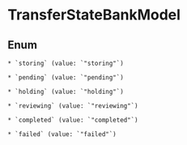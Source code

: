 
# TransferStateBankModel

## Enum


    * `storing` (value: `"storing"`)

    * `pending` (value: `"pending"`)

    * `holding` (value: `"holding"`)

    * `reviewing` (value: `"reviewing"`)

    * `completed` (value: `"completed"`)

    * `failed` (value: `"failed"`)



